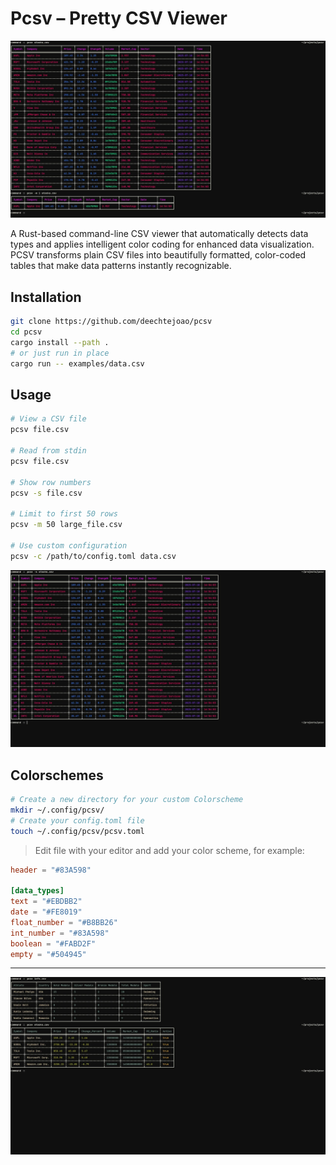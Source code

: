 # Pcsv – Pretty CSV Viewer


![image](images/1.jpg)

A Rust-based command-line CSV viewer that automatically detects data types and applies intelligent color coding for enhanced data visualization. PCSV transforms plain CSV files into beautifully formatted, color-coded tables that make data patterns instantly recognizable.

## Installation
```bash
git clone https://github.com/deechtejoao/pcsv
cd pcsv
cargo install --path .
# or just run in place
cargo run -- examples/data.csv
```


## Usage

```bash
# View a CSV file
pcsv file.csv

# Read from stdin
pcsv file.csv 

# Show row numbers
pcsv -s file.csv

# Limit to first 50 rows
pcsv -m 50 large_file.csv

# Use custom configuration
pcsv -c /path/to/config.toml data.csv
```
![image2](images/2.jpg) 

## Colorschemes
```bash
# Create a new directory for your custom Colorscheme 
mkdir ~/.config/pcsv/
# Create your config.toml file
touch ~/.config/pcsv/pcsv.toml
```
>  Edit file with your editor and add your color scheme, for example:
```toml
header = "#83A598"

[data_types]
text = "#EBDBB2"    
date = "#FE8019"         
float_number = "#B8BB26"   
int_number = "#83A598"     
boolean = "#FABD2F"        
empty = "#504945"          

```
---
![image3](images/3.jpg)
